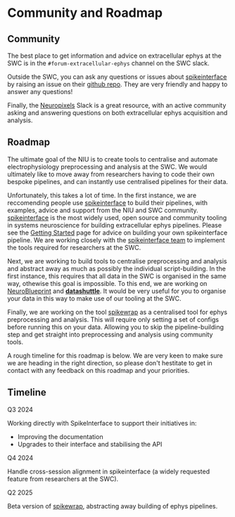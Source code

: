 # Community and Roadmap

## Community

The best place to get information and advice on extracellular ephys at the SWC is 
in the `#forum-extracellular-ephys` channel on the SWC slack. 

Outside the SWC, you can ask any questions or issues about 
[spikeinterface](https://github.com/SpikeInterface)
by raising an issue on their 
[github repo](https://github.com/SpikeInterface/spikeinterface/issues).
They are very friendly and
happy to answer any questions!

Finally, the 
[Neuropixels](https://neuropixelsgroup.slack.com/join/shared_invite/zt-2c8u0k21u-CC4wSkb8~U_Fkrf3HHf_kw#/shared-invite/email)
Slack is a great resource, with an active community asking and answering questions on both
extracellular ephys acquisition and analysis.


## Roadmap

The ultimate goal of the NIU is to create tools to centralise and automate 
electrophysiology preprocessing and analysis at the SWC. We would ultimately 
like to move away from researchers having to code their own bespoke pipelines,
and can instantly use centralised pipelines for their data.

Unfortunately, this takes a lot of time. In the first instance, we are
reccomending people use 
[spikeinterface]()
to build their pipelines, with examples, advice and support 
from the NIU and SWC community. [spikeinterface]() is the most widely used,
open source and community tooling in systems neuroscience for building extracellular
ephys pipelines. Please see the [Getting Started](#getting_started.md) page for
advice on building your own spikeinterface pipeline. We are working closely with
the [spikeinterface team]() to implement the tools required for researchers at the SWC.

Next, we are working to build tools to centralise preprocessing and analysis
and abstract away as much as possibly the individual script-building.
In the first instance, this requires that all data in the SWC is 
organised in the same way, othewise this goal is impossible. To this end,
we are working on [NeuroBlueprint]() and [**datashuttle**](). It would
be very useful for you to organise your data in this way to make use of
our tooling at the SWC.

Finally, we are working on the tool [spikewrap]() as a centralised
tool for ephys preprocessing and analysis. This will require only
setting a set of configs before running this on your data. Allowing you to
skip the pipeline-building step and get straight into preprocessing and analysis using community tools.

A rough timeline for this roadmap is below. We are very keen to make sure we are
heading in the right direction, so please don't hestitate to get in contact
with any feedback on this roadmap and your priorities. 

## Timeline

Q3 2024

Working directly with SpikeInterface to support their initiatives in:
- Improving the documentation
- Upgrades to their interface and stabilising the API

Q4 2024

Handle cross-session alignment in spikeinterface (a widely requested
feature from researchers at the SWC).

Q2 2025

Beta version of [spikewrap](), abstracting away building of ephys pipelines.



